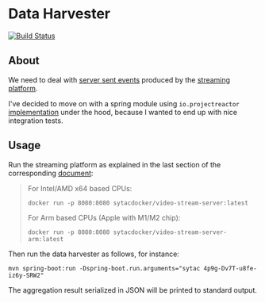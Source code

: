 # Data Harvester

[![Build Status](https://github.com/Sytac-DevCase/Java-antivoland/workflows/build/badge.svg)](https://github.com/Sytac-DevCase/Java-antivoland/actions/workflows/build.yml)

## About

We need to deal with [server sent events](https://en.wikipedia.org/wiki/Server-sent_events) produced by the [streaming platform](devcase-streaming-readme-main/StreamingPlatform.md).

I've decided to move on with a spring module using `io.projectreactor` [implementation](https://projectreactor.io/docs/core/release/reference/index.html) under the hood, because I wanted to end up with nice integration tests.

## Usage

Run the streaming platform as explained in the last section of the corresponding [document](devcase-streaming-readme-main/StreamingPlatform.md):

> For Intel/AMD x64 based CPUs:
> 
> ```shell
> docker run -p 8080:8080 sytacdocker/video-stream-server:latest
> ```
> 
> For Arm based CPUs (Apple with M1/M2 chip):
> 
> ```shell
> docker run -p 8080:8080 sytacdocker/video-stream-server-arm:latest
> ```

Then run the data harvester as follows, for instance:

```shell
mvn spring-boot:run -Dspring-boot.run.arguments="sytac 4p9g-Dv7T-u8fe-iz6y-SRW2"
```

The aggregation result serialized in JSON will be printed to standard output.